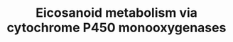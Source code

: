 ---
annotations:
- id: PW:0001147
  parent: signaling pathway
  type: Pathway Ontology
  value: eicosanoid signaling pathway via peroxisome proliferator-activated receptor
    gamma
- id: PW:0000485
  parent: classic metabolic pathway
  type: Pathway Ontology
  value: eicosanoid metabolic pathway
- id: PW:0000463
  parent: classic metabolic pathway
  type: Pathway Ontology
  value: cytochrome P450 monooxygenase mediated pathway of arachidonic acid metabolism
authors:
- Eoinfahy
- Ryanmiller
- DeSl
- Egonw
- Eweitz
description: This pathway is inspired by the LIPID MAPS>Eicosanoids Pathway expended
  pathway display [https://lipidmaps.org/resources/pathways/vanted.php] and extended
  with the bottom left side of Figure 1 from Dennis and Norris (2015 [https://www.ncbi.nlm.nih.gov/pubmed/26139350]).
  Eicosanoids are a large group of compounds metabolised from arachidonic acid (AA),
  either via cyclooxygenases (COX)[https://www.wikipathways.org/index.php/Pathway:WP4347],
  lipooxygenases(LOX)[https://www.wikipathways.org/index.php/Pathway:WP4348], or cytochrome
  P450 monooxygenases (CYP)[https://www.wikipathways.org/index.php/Pathway:WP4349].
  This pathway visualises the third route, via CYP.  Orange boxes represent peroxisome-proliferator
  activating receptors (PPARs) potentially activated by the eicosanoids.
last-edited: 2021-11-21
organisms:
- Mus musculus
redirect_from:
- /index.php/Pathway:WP4349
- /instance/WP4349
- /instance/WP4349_rr120253
revision: r120253
schema-jsonld:
- '@context': https://schema.org/
  '@id': https://wikipathways.github.io/pathways/WP4349.html
  '@type': Dataset
  creator:
    '@type': Organization
    name: WikiPathways
  description: This pathway is inspired by the LIPID MAPS>Eicosanoids Pathway expended
    pathway display [https://lipidmaps.org/resources/pathways/vanted.php] and extended
    with the bottom left side of Figure 1 from Dennis and Norris (2015 [https://www.ncbi.nlm.nih.gov/pubmed/26139350]).
    Eicosanoids are a large group of compounds metabolised from arachidonic acid (AA),
    either via cyclooxygenases (COX)[https://www.wikipathways.org/index.php/Pathway:WP4347],
    lipooxygenases(LOX)[https://www.wikipathways.org/index.php/Pathway:WP4348], or
    cytochrome P450 monooxygenases (CYP)[https://www.wikipathways.org/index.php/Pathway:WP4349].
    This pathway visualises the third route, via CYP.  Orange boxes represent peroxisome-proliferator
    activating receptors (PPARs) potentially activated by the eicosanoids.
  keywords:
  - 11,12-DiHETrE
  - 11,12-EpETrE
  - 14,15-DiHETrE
  - 14,15-EpETrE
  - 16-HETE
  - 17-HETE
  - 18-HETE
  - 19-HETE
  - 20-HETE
  - 5,6-DiHETrE
  - 5,6-EpETrE
  - 8,9-DiHETrE
  - 8,9-EpETrE
  - Arachidonic acid
  - Cyp2c29
  - Cyp2c37
  - Cyp2c38
  - Cyp2c39
  - Cyp2c40
  - Cyp2c44
  - Cyp2c54
  - Cyp2c55
  - Cyp2j5
  - Cyp4a10
  - Cyp4a12a
  - Cyp4a12b
  - Cyp4f14
  - Cyp4f18
  - Ephx2
  - PPAR alpha
  - PPAR gamma
  license: CC0
  name: Eicosanoid metabolism via cytochrome P450 monooxygenases
seo: CreativeWork
title: Eicosanoid metabolism via cytochrome P450 monooxygenases
wpid: WP4349
---